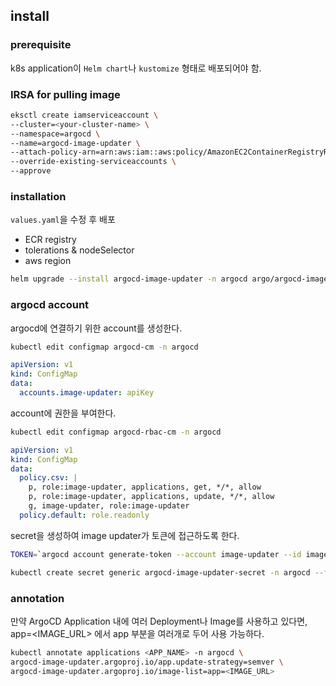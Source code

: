 ## install

### prerequisite

k8s application이 `Helm chart`나 `kustomize` 형태로 배포되어야 함.

### IRSA for pulling image

```bash
eksctl create iamserviceaccount \
--cluster=<your-cluster-name> \
--namespace=argocd \
--name=argocd-image-updater \
--attach-policy-arn=arn:aws:iam::aws:policy/AmazonEC2ContainerRegistryReadOnly \
--override-existing-serviceaccounts \
--approve
```

### installation

`values.yaml`을 수정 후 배포
- ECR registry
- tolerations & nodeSelector
- aws region

```bash
helm upgrade --install argocd-image-updater -n argocd argo/argocd-image-updater -f values.yaml
```

### argocd account

argocd에 연결하기 위한 account를 생성한다.

```bash
kubectl edit configmap argocd-cm -n argocd
```
```yaml
apiVersion: v1
kind: ConfigMap
data:
  accounts.image-updater: apiKey 
```

account에 권한을 부여한다.

```bash
kubectl edit configmap argocd-rbac-cm -n argocd
```
```yaml
apiVersion: v1
kind: ConfigMap
data:
  policy.csv: |
    p, role:image-updater, applications, get, */*, allow
    p, role:image-updater, applications, update, */*, allow
    g, image-updater, role:image-updater
  policy.default: role.readonly
```

secret을 생성하여 image updater가 토큰에 접근하도록 한다.

```bash
TOKEN=`argocd account generate-token --account image-updater --id image-updater`

kubectl create secret generic argocd-image-updater-secret -n argocd --from-literal argocd.token=$TOKEN
```

### annotation

만약 ArgoCD Application 내에 여러 Deployment나 Image를 사용하고 있다면, app=<IMAGE_URL> 에서 app 부분을 여러개로 두어 사용 가능하다.

```bash
kubectl annotate applications <APP_NAME> -n argocd \
argocd-image-updater.argoproj.io/app.update-strategy=semver \
argocd-image-updater.argoproj.io/image-list=app=<IMAGE_URL>
```
